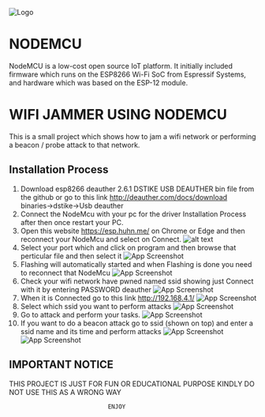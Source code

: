 
![Logo](https://www.electronicwings.com/storage/PlatformSection/TopicContent/273/icon/NodeMCU%20GPIO.png)

# NODEMCU

NodeMCU is a low-cost open source IoT platform. It initially included firmware which runs on the ESP8266 Wi-Fi SoC from Espressif Systems, and hardware which was based on the ESP-12 module.

# WIFI JAMMER USING NODEMCU

This is a small project which shows how to jam a wifi network or performing a beacon / probe attack to that network.





## Installation Process

1. Download esp8266 deauther 2.6.1 DSTIKE USB DEAUTHER bin file from the github or go to this link http://deauther.com/docs/download binaries->dstike->Usb deauther
2. Connect the NodeMcu with your pc for the driver Installation Process after then once restart your PC.
3. Open this website https://esp.huhn.me/ on Chrome or Edge and then reconnect your NodeMcu and select on Connect.
![alt text](https://github.com/WhyRed-V/NodeMcu-Projects/blob/main/Screenshots/ESP8266%20Deauther%20%E2%80%94%20Mozilla%20Firefox%209_14_2023%201_00_09%20AM.png)
4. Select your port which and click on program and then browse that perticular file and then select it 
![App Screenshot](https://via.placeholder.com/468x300?text=App+Screenshot+Here)
5. Flashing will automatically started and when Flashing is done you need to reconnect that NodeMcu
![App Screenshot](https://via.placeholder.com/468x300?text=App+Screenshot+Here)
6. Check your wifi network have pwned named ssid showing just Connect with it by entering PASSWORD deauther 
![App Screenshot](https://via.placeholder.com/468x300?text=App+Screenshot+Here)
7. When it is Connected go to this link http://192.168.4.1/
![App Screenshot](https://via.placeholder.com/468x300?text=App+Screenshot+Here)
8. Select which ssid you want to perform attacks 
![App Screenshot](https://via.placeholder.com/468x300?text=App+Screenshot+Here)
9. Go to attack and perform your tasks.
![App Screenshot](https://via.placeholder.com/468x300?text=App+Screenshot+Here)
10. If you want to do a beacon attack go to ssid (shown on top) and enter a ssid name and its time and perform attacks
![App Screenshot](https://via.placeholder.com/468x300?text=App+Screenshot+Here)![App Screenshot](https://via.placeholder.com/468x300?text=App+Screenshot+Here)

    
## IMPORTANT NOTICE

THIS PROJECT IS JUST FOR FUN OR EDUCATIONAL PURPOSE KINDLY DO NOT USE THIS AS A WRONG WAY

                                ENJOY


